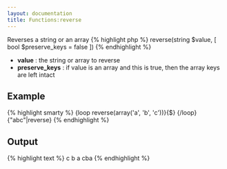 ```yaml
---
layout: documentation
title: Functions:reverse
---
```


Reverses a string or an array
{% highlight php %}
reverse(string $value, [ bool $preserve_keys = false ])
{% endhighlight %}

* **value** : the string or array to reverse
* **preserve_keys** : if value is an array and this is true, then the array keys are left intact

## Example
{% highlight smarty %}
{loop reverse(array('a', 'b', 'c'))}{$} {/loop}
{"abc"|reverse}
{% endhighlight %}

## Output
{% highlight text %}
c b a 
cba
{% endhighlight %}